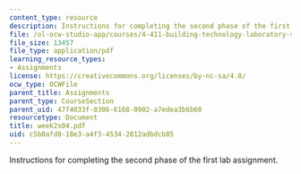 ```yaml
---
content_type: resource
description: Instructions for completing the second phase of the first lab assignment.
file: /ol-ocw-studio-app/courses/4-411-building-technology-laboratory-spring-2004/c5b0afd018e3a4f345342812adbdcb85_week2s04.pdf
file_size: 13457
file_type: application/pdf
learning_resource_types:
- Assignments
license: https://creativecommons.org/licenses/by-nc-sa/4.0/
ocw_type: OCWFile
parent_title: Assignments
parent_type: CourseSection
parent_uid: 47f4033f-8306-6168-0902-a7edea3b6b60
resourcetype: Document
title: week2s04.pdf
uid: c5b0afd0-18e3-a4f3-4534-2812adbdcb85
---
```

Instructions for completing the second phase of the first lab assignment.